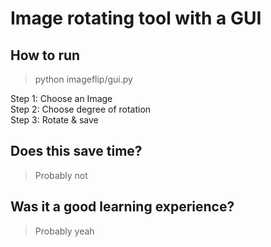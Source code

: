 # Image rotating tool with a GUI

## How to run
> python imageflip/gui.py

Step 1: Choose an Image  
Step 2: Choose degree of rotation  
Step 3: Rotate & save

## Does this save time?
> Probably not
## Was it a good learning experience?
> Probably yeah
